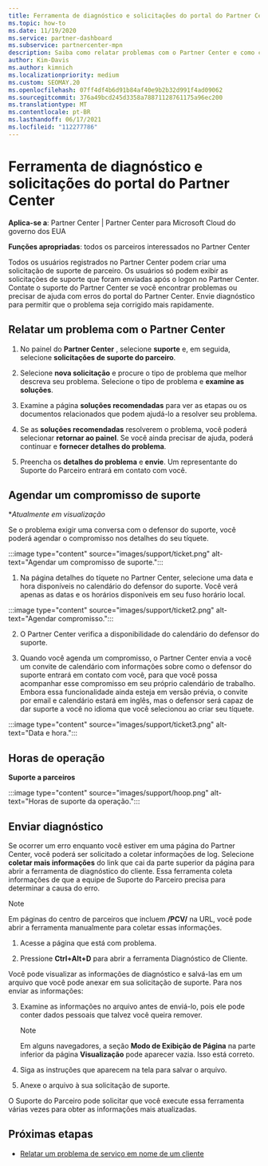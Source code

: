 ```yaml
---
title: Ferramenta de diagnóstico e solicitações do portal do Partner Center
ms.topic: how-to
ms.date: 11/19/2020
ms.service: partner-dashboard
ms.subservice: partnercenter-mpn
description: Saiba como relatar problemas com o Partner Center e como coletar informações de diagnóstico para a equipe de suporte do parceiro.
author: Kim-Davis
ms.author: kimnich
ms.localizationpriority: medium
ms.custom: SEOMAY.20
ms.openlocfilehash: 07ff4df4b6d91b84af40e9b2b32d991f4ad09062
ms.sourcegitcommit: 376a49bcd245d3358a78871128761175a96ec200
ms.translationtype: MT
ms.contentlocale: pt-BR
ms.lasthandoff: 06/17/2021
ms.locfileid: "112277786"
---
```

# <a name="partner-center-portal-requests-and-diagnostic-tool"></a>Ferramenta de diagnóstico e solicitações do portal do Partner Center

**Aplica-se a**: Partner Center | Partner Center para Microsoft Cloud do governo dos EUA

**Funções apropriadas**: todos os parceiros interessados no Partner Center

Todos os usuários registrados no Partner Center podem criar uma solicitação de suporte de parceiro. Os usuários só podem exibir as solicitações de suporte que foram enviadas após o logon no Partner Center.
Contate o suporte do Partner Center se você encontrar problemas ou precisar de ajuda com erros do portal do Partner Center. Envie diagnóstico para permitir que o problema seja corrigido mais rapidamente.

## <a name="report-a-problem-with-the-partner-center"></a>Relatar um problema com o Partner Center

1. No painel do **Partner Center** , selecione **suporte** e, em seguida, selecione **solicitações de suporte do parceiro**.

2. Selecione **nova solicitação** e procure o tipo de problema que melhor descreva seu problema. Selecione o tipo de problema e **examine as soluções**.

3. Examine a página **soluções recomendadas** para ver as etapas ou os documentos relacionados que podem ajudá-lo a resolver seu problema.

4. Se as **soluções recomendadas** resolverem o problema, você poderá selecionar **retornar ao painel**. Se você ainda precisar de ajuda, poderá continuar e **fornecer detalhes do problema**.

5. Preencha os **detalhes do problema** e **envie**. Um representante do Suporte do Parceiro entrará em contato com você.

## <a name="schedule-a-support-appointment"></a>Agendar um compromisso de suporte 

**Atualmente em visualização*

Se o problema exigir uma conversa com o defensor do suporte, você poderá agendar o compromisso nos detalhes do seu tíquete.

:::image type="content" source="images/support/ticket.png" alt-text="Agendar um compromisso de suporte.":::

1.  Na página detalhes do tíquete no Partner Center, selecione uma data e hora disponíveis no calendário do defensor do suporte. Você verá apenas as datas e os horários disponíveis em seu fuso horário local.

:::image type="content" source="images/support/ticket2.png" alt-text="Agendar compromisso.":::

2. O Partner Center verifica a disponibilidade do calendário do defensor do suporte.

1. Quando você agenda um compromisso, o Partner Center envia a você um convite de calendário com informações sobre como o defensor do suporte entrará em contato com você, para que você possa acompanhar esse compromisso em seu próprio calendário de trabalho.  Embora essa funcionalidade ainda esteja em versão prévia, o convite por email e calendário estará em inglês, mas o defensor será capaz de dar suporte a você no idioma que você selecionou ao criar seu tíquete.

:::image type="content" source="images/support/ticket3.png" alt-text="Data e hora.":::

## <a name="hours-of-operation"></a>Horas de operação

**Suporte a parceiros**

:::image type="content" source="images/support/hoop.png" alt-text="Horas de suporte da operação.":::

## <a name="send-diagnostics"></a>Enviar diagnóstico

Se ocorrer um erro enquanto você estiver em uma página do Partner Center, você poderá ser solicitado a coletar informações de log. Selecione **coletar mais informações** do link que cai da parte superior da página para abrir a ferramenta de diagnóstico do cliente. Essa ferramenta coleta informações de que a equipe de Suporte do Parceiro precisa para determinar a causa do erro. 

>[!NOTE]
>Em páginas do centro de parceiros que incluem **/PCV/** na URL, você pode abrir a ferramenta manualmente para coletar essas informações.

1. Acesse a página que está com problema.

2. Pressione **Ctrl+Alt+D** para abrir a ferramenta Diagnóstico de Cliente.

Você pode visualizar as informações de diagnóstico e salvá-las em um arquivo que você pode anexar em sua solicitação de suporte. Para nos enviar as informações:

3. Examine as informações no arquivo antes de enviá-lo, pois ele pode conter dados pessoais que talvez você queira remover.

    >[!NOTE]
    >Em alguns navegadores, a seção **Modo de Exibição de Página** na parte inferior da página **Visualização** pode aparecer vazia. Isso está correto.

4. Siga as instruções que aparecem na tela para salvar o arquivo.

5. Anexe o arquivo à sua solicitação de suporte.

O Suporte do Parceiro pode solicitar que você execute essa ferramenta várias vezes para obter as informações mais atualizadas.

## <a name="next-steps"></a>Próximas etapas

- [Relatar um problema de serviço em nome de um cliente](report-problems-on-behalf-of-a-customer.md)
